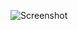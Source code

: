 ![Screenshot](https://raw.githubusercontent.com/Cryakl/Ultimate-RAT-Collection/refs/heads/main/FBackdoor/F-BackDoor%201.3/Screenshot.png)
